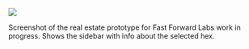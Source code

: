 ![](https://db-feed.s3.amazonaws.com/legacy/Screen_Shot_2016-07-26_at_8_37_27_AM-1469561010025.png)

Screenshot of the real estate prototype for Fast Forward Labs work in progress. Shows the sidebar with info about the selected hex.
